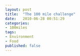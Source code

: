 ```yaml
---
layout: post
title:  "The 100 mile challenge"
date:   2010-06-28 00:51:29
categories:
- 100miles
tags: 
- Environment
- Food
published: false
---
```



